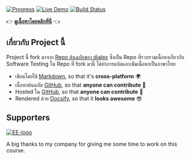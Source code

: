 [![Progress](https://img.shields.io/badge/progress-alpha%20version-blue.svg)](https://github.com/rbaduman/start-testing/milestones?direction=asc&sort=title&state=open) [![Live Demo](https://img.shields.io/badge/status-live-brightgreen.svg)](https://rbaduman.github.io/start-testing/) [![Build Status](https://travis-ci.com/rbaduman/start-testing.svg?branch=main)](https://travis-ci.com/dialex/start-testing)

👉 **[ดูเนื้อหาโดยคลิกที่นี่](https://rbaduman.github.io/start-testing)** 👈

## เกี่ยวกับ Project นี้

Project นี้ fork มาจาก [Repo ต้นฉบับของ dialex](https://github.com/dialex/start-testing) ซึ่งเป็น Repo ที่รวบรวมเนื้อหาเกี่ยวกับ Software Testing ใน Repo ที่ fork มานี้ ได้ทำการแปลและเพิ่มเนื้อหาเป็นภาษาไทย

- เขียนโดยใช้ [Markdown](http://commonmark.org/), so that it's **cross-platform** 🌍
- เนื้อหาต้นฉบับ [GitHub](https://dialex.github.io/start-testing), so that **anyone can contribute** 🤝
- Hosted ใน [GitHub](https://rbaduman.github.io/start-testing), so that **anyone can contribute** 🤝
- Rendered ด้วย [Docsify](https://github.com/QingWei-Li/docsify/), so that it **looks awesome** 😎

## Supporters

[![EE-logo](docs/_media/supporters/Equal_Experts.png)](https://www.equalexperts.com/)

A big thanks to my company for giving me some time to work on this course.
